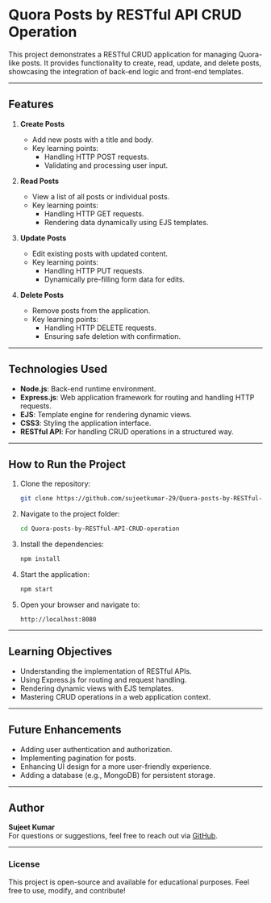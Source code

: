 # Quora Posts by RESTful API CRUD Operation

This project demonstrates a RESTful CRUD application for managing Quora-like posts. It provides functionality to create, read, update, and delete posts, showcasing the integration of back-end logic and front-end templates.

---

## Features

1. **Create Posts**

   - Add new posts with a title and body.
   - Key learning points:
     - Handling HTTP POST requests.
     - Validating and processing user input.

2. **Read Posts**

   - View a list of all posts or individual posts.
   - Key learning points:
     - Handling HTTP GET requests.
     - Rendering data dynamically using EJS templates.

3. **Update Posts**

   - Edit existing posts with updated content.
   - Key learning points:
     - Handling HTTP PUT requests.
     - Dynamically pre-filling form data for edits.

4. **Delete Posts**

   - Remove posts from the application.
   - Key learning points:
     - Handling HTTP DELETE requests.
     - Ensuring safe deletion with confirmation.

---

## Technologies Used

- **Node.js**: Back-end runtime environment.
- **Express.js**: Web application framework for routing and handling HTTP requests.
- **EJS**: Template engine for rendering dynamic views.
- **CSS3**: Styling the application interface.
- **RESTful API**: For handling CRUD operations in a structured way.

---

## How to Run the Project

1. Clone the repository:
   ```bash
   git clone https://github.com/sujeetkumar-29/Quora-posts-by-RESTful-API-CRUD-operation.git
   ```
2. Navigate to the project folder:
   ```bash
   cd Quora-posts-by-RESTful-API-CRUD-operation
   ```
3. Install the dependencies:
   ```bash
   npm install
   ```
4. Start the application:
   ```bash
   npm start
   ```
5. Open your browser and navigate to:
   ```
   http://localhost:8080
   ```

---

## Learning Objectives

- Understanding the implementation of RESTful APIs.
- Using Express.js for routing and request handling.
- Rendering dynamic views with EJS templates.
- Mastering CRUD operations in a web application context.

---

## Future Enhancements

- Adding user authentication and authorization.
- Implementing pagination for posts.
- Enhancing UI design for a more user-friendly experience.
- Adding a database (e.g., MongoDB) for persistent storage.

---

## Author

**Sujeet Kumar**\
For questions or suggestions, feel free to reach out via [GitHub](https://github.com/sujeetkumar-29).

---

### License

This project is open-source and available for educational purposes. Feel free to use, modify, and contribute!

